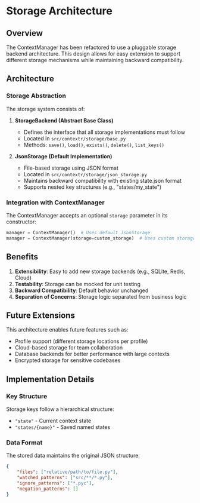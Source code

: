 # Storage Architecture

## Overview

The ContextManager has been refactored to use a pluggable storage backend architecture. This design allows for easy extension to support different storage mechanisms while maintaining backward compatibility.

## Architecture

### Storage Abstraction

The storage system consists of:

1. **StorageBackend (Abstract Base Class)**
   - Defines the interface that all storage implementations must follow
   - Located in `src/contextr/storage/base.py`
   - Methods: `save()`, `load()`, `exists()`, `delete()`, `list_keys()`

2. **JsonStorage (Default Implementation)**
   - File-based storage using JSON format
   - Located in `src/contextr/storage/json_storage.py`
   - Maintains backward compatibility with existing state.json format
   - Supports nested key structures (e.g., "states/my_state")

### Integration with ContextManager

The ContextManager accepts an optional `storage` parameter in its constructor:

```python
manager = ContextManager()  # Uses default JsonStorage
manager = ContextManager(storage=custom_storage)  # Uses custom storage
```

## Benefits

1. **Extensibility**: Easy to add new storage backends (e.g., SQLite, Redis, Cloud)
2. **Testability**: Storage can be mocked for unit testing
3. **Backward Compatibility**: Default behavior unchanged
4. **Separation of Concerns**: Storage logic separated from business logic

## Future Extensions

This architecture enables future features such as:
- Profile support (different storage locations per profile)
- Cloud-based storage for team collaboration
- Database backends for better performance with large contexts
- Encrypted storage for sensitive codebases

## Implementation Details

### Key Structure

Storage keys follow a hierarchical structure:
- `"state"` - Current context state
- `"states/{name}"` - Saved named states

### Data Format

The stored data maintains the original JSON structure:
```json
{
    "files": ["relative/path/to/file.py"],
    "watched_patterns": ["src/**/*.py"],
    "ignore_patterns": ["*.pyc"],
    "negation_patterns": []
}
```